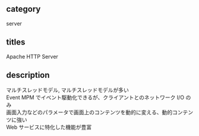 ## category

server

## titles

Apache HTTP Server

## description

マルチスレッドモデル, マルチスレッドモデルが多い  
Event MPM でイベント駆動化できるが、クライアントとのネットワーク I/O のみ  
画面入力などのパラメータで画面上のコンテンツを動的に変える、動的コンテンツに強い  
Web サービスに特化した機能が豊富
